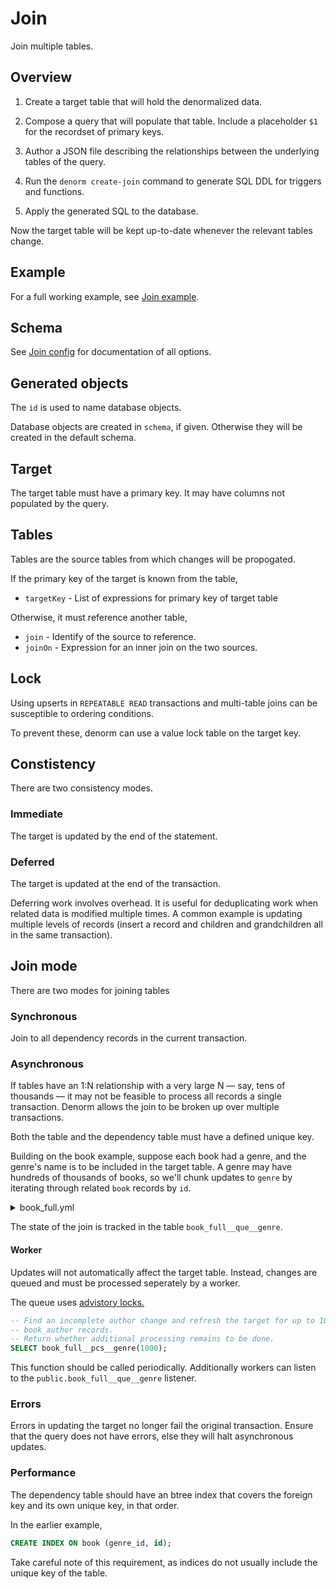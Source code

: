 # Join

Join multiple tables.

## Overview

1. Create a target table that will hold the denormalized data.

2. Compose a query that will populate that table. Include a placeholder `$1` for
   the recordset of primary keys.

3. Author a JSON file describing the relationships between the underlying tables
   of the query.

4. Run the `denorm create-join` command to generate SQL DDL for triggers and
   functions.

5. Apply the generated SQL to the database.

Now the target table will be kept up-to-date whenever the relevant tables
change.

## Example

For a full working example, see [Join example](join-example.md).

## Schema

See [Join config](join-schema.md) for documentation of all options.

## Generated objects

The `id` is used to name database objects.

Database objects are created in `schema`, if given. Otherwise they will be
created in the default schema.

## Target

The target table must have a primary key. It may have columns not populated by
the query.

## Tables

Tables are the source tables from which changes will be propogated.

If the primary key of the target is known from the table,

- `targetKey` - List of expressions for primary key of target table

Otherwise, it must reference another table,

- `join` - Identify of the source to reference.
- `joinOn` - Expression for an inner join on the two sources.

## Lock

Using upserts in `REPEATABLE READ` transactions and multi-table joins can be
susceptible to ordering conditions.

To prevent these, denorm can use a value lock table on the target key.

## Constistency

There are two consistency modes.

### Immediate

The target is updated by the end of the statement.

### Deferred

The target is updated at the end of the transaction.

Deferring work involves overhead. It is useful for deduplicating work when
related data is modified multiple times. A common example is updating multiple
levels of records (insert a record and children and grandchildren all in the
same transaction).

## Join mode

There are two modes for joining tables

### Synchronous

Join to all dependency records in the current transaction.

### Asynchronous

If tables have an 1:N relationship with a very large N — say, tens of thousands
— it may not be feasible to process all records a single transaction. Denorm
allows the join to be broken up over multiple transactions.

Both the table and the dependency table must have a defined unique key.

Building on the book example, suppose each book had a genre, and the genre's
name is to be included in the target table. A genre may have hundreds of
thousands of books, so we'll chunk updates to `genre` by iterating through
related `book` records by `id`.

<details>
<summary>book_full.yml</summary>

```yml
tables:
  author:
    join: author.id = book_author.author_id
    joinDep: book_author
    name: book_author
    schema: public
  book:
    key: [id]
    name: book
    schema: public
    targetKey: [book.id]
  book_author:
    name: book_author
    schema: public
    targetKey: [book_author.book_id]
  genre:
    join: book.genre_id = genre.id
    joinDep: book
    joinMode: iterate
    name: genre
    schema: public
```

</details>

The state of the join is tracked in the table `book_full__que__genre`.

#### Worker

Updates will not automatically affect the target table. Instead, changes are
queued and must be processed seperately by a worker.

The queue uses
[advistory locks.](https://www.postgresql.org/docs/12/explicit-locking.html#ADVISORY-LOCKS)

```sql
-- Find an incomplete author change and refresh the target for up to 1000 corresponding
-- book_author records.
-- Return whether additional processing remains to be done.
SELECT book_full__pcs__genre(1000);
```

This function should be called periodically. Additionally workers can listen to
the `public.book_full__que__genre` listener.

</details>

### Errors

Errors in updating the target no longer fail the original transaction. Ensure
that the query does not have errors, else they will halt asynchronous updates.

### Performance

The dependency table should have an btree index that covers the foreign key and
its own unique key, in that order.

In the earlier example,

```sql
CREATE INDEX ON book (genre_id, id);
```

Take careful note of this requirement, as indices do not usually include the
unique key of the table.
